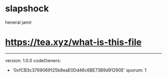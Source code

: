 # slapshock
heneral jamir
# https://tea.xyz/what-is-this-file
---
version: 1.0.0
codeOwners:
  - '0xfCB3c3769069125b8eaE0Dd46c6BE73B9d91290E'
quorum: 1

